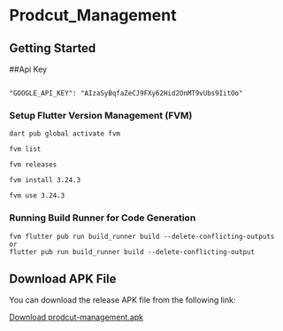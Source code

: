 # Prodcut_Management

## Getting Started

##Api Key
```shell

"GOOGLE_API_KEY": "AIzaSyBqfaZeCJ9FXy62Hid2OnMT9vUbs9IitOo"

```

### Setup Flutter Version Management (FVM)
```shell
dart pub global activate fvm

fvm list

fvm releases

fvm install 3.24.3

fvm use 3.24.3
```

### Running Build Runner for Code Generation
```shell
fvm flutter pub run build_runner build --delete-conflicting-outputs
or 
flutter pub run build_runner build --delete-conflicting-output
```

## Download APK File
You can download the release APK file from the following link:

[Download prodcut-management.apk](./product-management.apk)

